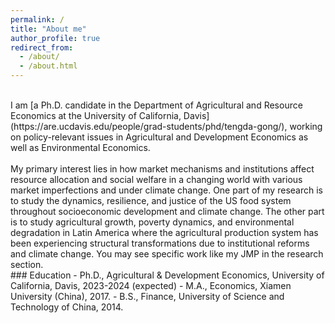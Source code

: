 ```yaml
---
permalink: /
title: "About me"
author_profile: true
redirect_from: 
  - /about/
  - /about.html
---
```


<br>
I am [a Ph.D. candidate in the Department of Agricultural and Resource Economics at the University of California, Davis](https://are.ucdavis.edu/people/grad-students/phd/tengda-gong/), working on policy-relevant issues in Agricultural and Development Economics as well as Environmental Economics. 
<br> 
<br>
My primary interest lies in how market mechanisms and institutions affect resource allocation and social welfare in a changing world with various market imperfections and under climate change. One part of my research is to study the dynamics, resilience, and justice of the US food system throughout socioeconomic development and climate change. The other part is to study agricultural growth, poverty dynamics, and environmental degradation in Latin America where the agricultural production system has been experiencing structural transformations due to institutional reforms and climate change. You may see specific work like my JMP in the research section.
<br>
### Education
- Ph.D., Agricultural & Development Economics, University of California, Davis, 2023-2024 (expected)
- M.A., Economics, Xiamen University (China), 2017.
- B.S., Finance, University of Science and Technology of China, 2014.
<br>
